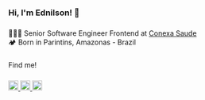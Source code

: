 <h3 align="left">Hi, I'm Ednilson! 👋</h3>

###

👨🏻‍💻 Senior Software Engineer Frontend at [Conexa Saude](https://www.conexasaude.com.br/) <br>
🏕 Born in Parintins, Amazonas - Brazil<br>

###

<p align="left">Find me!</p>

###

<div align="left">
  <a href="https://www.linkedin.com/in/junior-albuquerque/" target="_blank">
    <img src="https://img.shields.io/static/v1?message=LinkedIn&logo=linkedin&label=&color=78F8AB&logoColor=black&labelColor=&style=for-the-badge" height="20" alt="linkedin logo"  />
  </a>
  <a href="https://www.instagram.com/jnralb1/" target="_blank">
    <img src="https://img.shields.io/static/v1?message=Instagram&logo=instagram&label=&color=78F8AB&logoColor=black&labelColor=&style=for-the-badge" height="20" alt="instagram logo"  />
  </a>
  <a href="https://www.behance.net/jnioralbuque" target="_blank">
    <img src="https://img.shields.io/static/v1?message=Behance&logo=behance&label=&color=78F8AB&logoColor=black&labelColor=&style=for-the-badge" height="20" alt="behance logo"  />
  </a>
</div>

###
